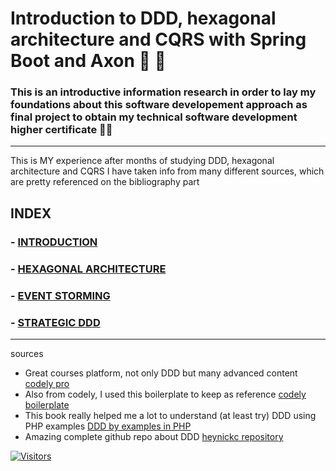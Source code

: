 # Introduction to DDD, hexagonal architecture and CQRS with Spring Boot and Axon  👶 📖

### This is an introductive information research in order to lay my foundations about this software developement approach as final project to obtain my technical software development higher certificate 👨‍🎓
-----
This is MY experience after months of studying DDD, hexagonal architecture and CQRS
I have taken info from many different sources, which are pretty referenced on the bibliography part


INDEX
-----


### - [INTRODUCTION](https://jmiquis.github.io/TFG-DDD-Theoretical/introduction)
### - [HEXAGONAL ARCHITECTURE](https://jmiquis.github.io/TFG-DDD-Theoretical/hexagonal-architecture)
### - [EVENT STORMING](https://jmiquis.github.io/TFG-DDD-Theoretical/event-storm)
### - [STRATEGIC DDD]()

-----

sources

- Great courses platform, not only DDD but many advanced content [codely pro](https://codely.com/)
- Also from codely, I used this boilerplate to keep as reference [codely boilerplate](https://github.com/CodelyTV/java-ddd-skeleton)
- This book really helped me a lot to understand (at least try) DDD using PHP examples [DDD by examples in PHP](https://www.amazon.es/Domain-Driven-Design-PHP-Carlos-Buenosvinos/dp/1787284948)
- Amazing complete github repo about DDD [heynickc repository](https://github.com/heynickc/awesome-ddd)

[![Visitors](https://api.visitorbadge.io/api/visitors?path=https%3A%2F%2Fgithub.com%2Fjmiquis%2FTFG-Theoretical&countColor=%23263759)](https://visitorbadge.io/status?path=https%3A%2F%2Fgithub.com%2Fjmiquis%2FTFG-Theoretical)
